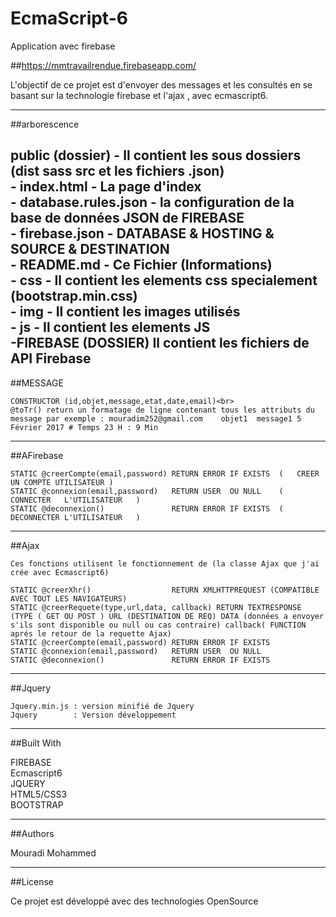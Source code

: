 # EcmaScript-6
Application avec firebase

##https://mmtravailrendue.firebaseapp.com/

L'objectif de ce projet est d'envoyer des messages et les consultés en se basant sur la technologie firebase et l'ajax , avec ecmascript6.
    
---------------------------------------------------------------------------------------------------------------------------------------------------------

##arborescence
    
public (dossier)            - Il contient les sous dossiers (dist sass src et les fichiers .json)<br>
    - index.html            - La page d'index<br>
    - database.rules.json   - la configuration de la base de données JSON de FIREBASE<br>
    - firebase.json         - DATABASE & HOSTING & SOURCE & DESTINATION<br>
    - README.md             - Ce Fichier (Informations)<br>
            - css    - Il contient les elements css specialement (bootstrap.min.css)<br> 
            - img    - Il contient les images utilisés<br>
            - js     - Il contient les elements JS<br>
                     -FIREBASE (DOSSIER) Il contient les fichiers de API Firebase<br>
---------------------------------------------------------------------------------------------------------------------------------------------------------

##MESSAGE   

    CONSTRUCTOR (id,objet,message,etat,date,email)<br>
    @toTr() return un formatage de ligne contenant tous les attributs du message par exemple : mouradim252@gmail.com	objet1 	message1 5 Février 2017 # Temps 23 H : 9 Min
---------------------------------------------------------------------------------------------------------------------------------------------------------

##AFirebase 
    
    STATIC @creerCompte(email,password) RETURN ERROR IF EXISTS  (   CREER UN COMPTE UTILISATEUR )
    STATIC @connexion(email,password)   RETURN USER  OU NULL    (   CONNECTER   L'UTILISATEUR   )
    STATIC @deconnexion()               RETURN ERROR IF EXISTS  (   DECONNECTER L'UTILISATEUR   )
---------------------------------------------------------------------------------------------------------------------------------------------------------

##Ajax      

    Ces fonctions utilisent le fonctionnement de (la classe Ajax que j'ai crée avec Ecmascript6)
 
    STATIC @creerXhr()                  RETURN XMLHTTPREQUEST (COMPATIBLE AVEC TOUT LES NAVIGATEURS)
    STATIC @creerRequete(type,url,data, callback) RETURN TEXTRESPONSE (TYPE ( GET OU POST ) URL (DESTINATION DE REQ) DATA (données a envoyer s'ils sont disponible ou null ou cas contraire) callback( FUNCTION aprés le retour de la requette Ajax)
    STATIC @creerCompte(email,password) RETURN ERROR IF EXISTS
    STATIC @connexion(email,password)   RETURN USER  OU NULL
    STATIC @deconnexion()               RETURN ERROR IF EXISTS
---------------------------------------------------------------------------------------------------------------------------------------------------------

##Jquery     

    Jquery.min.js : version minifié de Jquery
    Jquery        : Version développement

---------------------------------------------------------------------------------------------------------------------------------------------------------

##Built With

FIREBASE<br>
Ecmascript6 <br>
JQUERY<br>
HTML5/CSS3 <br>
BOOTSTRAP 

---------------------------------------------------------------------------------------------------------------------------------------------------------

##Authors

Mouradi Mohammed
  

---------------------------------------------------------------------------------------------------------------------------------------------------------

##License

Ce projet est développé avec des technologies OpenSource 
